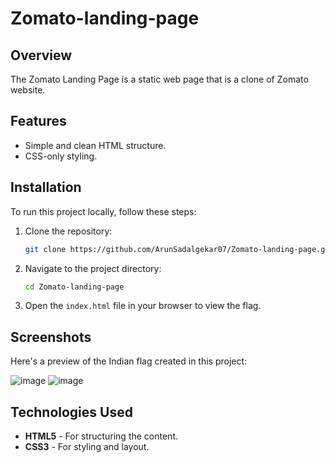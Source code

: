 # Zomato-landing-page

## Overview
The Zomato Landing Page is a static web page that is a clone of Zomato website.

## Features
- Simple and clean HTML structure.
- CSS-only styling.

## Installation
To run this project locally, follow these steps:

1. Clone the repository:
    ```bash
    git clone https://github.com/ArunSadalgekar07/Zomato-landing-page.git
    ```
2. Navigate to the project directory:
    ```bash
    cd Zomato-landing-page
    ```
3. Open the `index.html` file in your browser to view the flag.


## Screenshots
Here's a preview of the Indian flag created in this project:

![image](https://github.com/user-attachments/assets/600f0787-384f-4e19-8f71-ac866adc7147)
![image](https://github.com/user-attachments/assets/5e42f4bc-4b33-4ecf-b1e0-d018b0f78c42)




## Technologies Used
- **HTML5** - For structuring the content.
- **CSS3** - For styling and layout.

